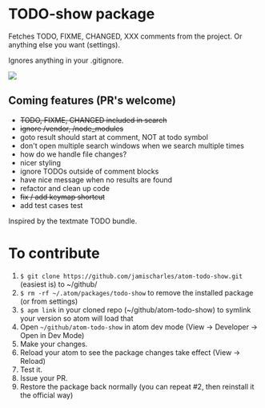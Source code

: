 # TODO-show package

Fetches TODO, FIXME, CHANGED, XXX comments from the project. Or anything else you want (settings).

Ignores anything in your .gitignore.


![](https://raw.github.com/jamischarles/atom-todo-show/master/screenshots/preview.png)

## Coming features (PR's welcome)
- ~~TODO, FIXME, CHANGED included in search~~
- ~~ignore /vendor, /node_modules~~
- goto result should start at comment, NOT at todo symbol
- don't open multiple search windows when we search multiple times
- how do we handle file changes?
- nicer styling
- ignore TODOs outside of comment blocks
- have nice message when no results are found
- refactor and clean up code
- ~~fix / add keymap shortcut~~
- add test cases test

Inspired by the textmate TODO bundle.

# To contribute
1. `$ git clone https://github.com/jamischarles/atom-todo-show.git` (easiest is) to ~/github/
2. `$ rm -rf ~/.atom/packages/todo-show` to remove the installed package (or from settings)
3. `$ apm link` in your cloned repo (~/github/atom-todo-show) to symlink your version so atom will load that
4. Open `~/github/atom-todo-show` in atom dev mode (View -> Developer -> Open in Dev Mode)
5. Make your changes.
6. Reload your atom to see the package changes take effect (View -> Reload)
7. Test it.
8. Issue your PR.
9. Restore the package back normally (you can repeat #2, then reinstall it the official way)
